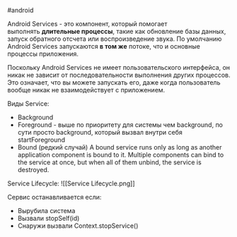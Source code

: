 #android

Android Services - это компонент, который помогает выполнять **длительные процессы**, такие как обновление базы данных, запуск обратного отсчета или воспроизведение звука. По умолчанию Android Services запускаются **в том же** потоке, что и основные процессы приложения.

Поскольку Android Services не имеет пользовательского интерфейса, он никак не зависит от последовательности выполнения других процессов. Это означает, что вы можете запускать его, даже когда пользователь вообще никак не взаимодействует с приложением.

Виды Service:
- Background
- Foreground - выше по приоритету для системы чем background, по сути просто background, который вызвал внутри себя startForeground
- Bound (редкий случай) A bound service runs only as long as another application component is bound to it. Multiple components can bind to the service at once, but when all of them unbind, the service is destroyed.

Service Lifecycle:
![[Service Lifecycle.png]]

Сервис останавливается если:
- Вырубила система
- Вызвали stopSelf(id)
- Снаружи вызвали Context.stopService()